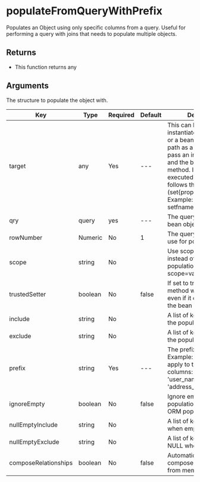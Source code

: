 # populateFromQueryWithPrefix

Populates an Object using only specific columns from a query. Useful for performing a query with joins that needs to populate multiple objects.

## Returns

* This function returns any

## Arguments

The structure to populate the object with.

| Key                  | Type    | Required | Default | Description                                                                                                                                                                                                                                                                 |
| -------------------- | ------- | -------- | ------- | --------------------------------------------------------------------------------------------------------------------------------------------------------------------------------------------------------------------------------------------------------------------------- |
| target               | any     | Yes      | ---     | This can be an instantiated bean object or a bean instantiation path as a string. If you pass an instantiation path and the bean has an 'init' method. It will be executed. This method follows the bean contract (set{property\_name}). Example: setUsername(), setfname() |
| qry                  | query   | yes      | ---     | The query to populate the bean object with                                                                                                                                                                                                                                  |
| rowNumber            | Numeric | No       | 1       | The query row number to use for population                                                                                                                                                                                                                                  |
| scope                | string  | No       |         | Use scope injection instead of setters population. Ex: scope=variables.instance.                                                                                                                                                                                            |
| trustedSetter        | boolean | No       | false   | If set to true, the setter method will be called even if it does not exist in the bean                                                                                                                                                                                      |
| include              | string  | No       |         | A list of keys to include in the population                                                                                                                                                                                                                                 |
| exclude              | string  | No       |         | A list of keys to exclude in the population                                                                                                                                                                                                                                 |
| prefix               | string  | Yes      | ---     | The prefix used to filter, Example: 'user\_' would apply to the following columns: 'user\_id' and 'user\_name' but not 'address\_id'.                                                                                                                                       |
| ignoreEmpty          | boolean | No       | false   | Ignore empty values on populations, great for ORM population                                                                                                                                                                                                                |
| nullEmptyInclude     | string  | No       |         | A list of keys to NULL when empty                                                                                                                                                                                                                                           |
| nullEmptyExclude     | string  | No       |         | A list of keys to NOT NULL when empty                                                                                                                                                                                                                                       |
| composeRelationships | boolean | No       | false   | Automatically attempt to compose relationships from memento                                                                                                                                                                                                                 |
